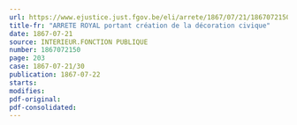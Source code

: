 ```yaml
---
url: https://www.ejustice.just.fgov.be/eli/arrete/1867/07/21/1867072150/justel
title-fr: "ARRETE ROYAL portant création de la décoration civique"
date: 1867-07-21
source: INTERIEUR.FONCTION PUBLIQUE
number: 1867072150
page: 203
case: 1867-07-21/30
publication: 1867-07-22
starts:
modifies:
pdf-original:
pdf-consolidated:
---
```


